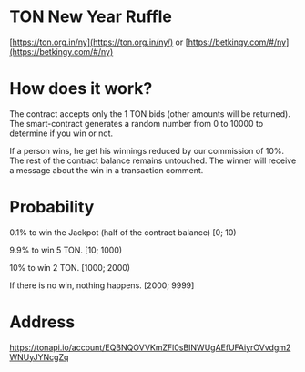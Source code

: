 # TON New Year Ruffle

[https://ton.org.in/ny](https://ton.org.in/ny/) or [https://betkingy.com/#/ny](https://betkingy.com/#/ny)


# How does it work?

The contract accepts only the 1 TON bids (other amounts will be returned).
The smart-contract generates a random number from 0 to 10000 to determine if you win or not.

If a person wins, he get his winnings reduced by our commission of 10%. The rest of the contract balance remains untouched.
The winner will receive a message about the win in a transaction comment.


# Probability
0.1% to win the Jackpot (half of the contract balance)
[0; 10)

9.9% to win 5 TON.
[10; 1000)

10% to win 2 TON.
[1000; 2000)

If there is no win, nothing happens.
[2000; 9999]

# Address 

https://tonapi.io/account/EQBNQOVVKmZFl0sBINWUgAEfUFAiyrOVvdgm2WNUyJYNcgZq
